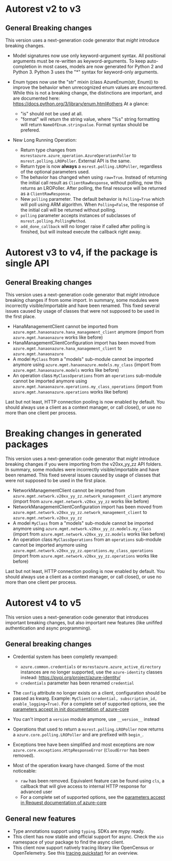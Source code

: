 # Autorest v2 to v3


## General Breaking changes

This version uses a next-generation code generator that *might* introduce breaking changes.

- Model signatures now use only keyword-argument syntax. All positional arguments must be re-written as keyword-arguments.
  To keep auto-completion in most cases, models are now generated for Python 2 and Python 3. Python 3 uses the "*" syntax for keyword-only arguments.
- Enum types now use the "str" mixin (class AzureEnum(str, Enum)) to improve the behavior when unrecognized enum values are encountered.
  While this is not a breaking change, the distinctions are important, and are documented here:
  https://docs.python.org/3/library/enum.html#others
  At a glance:

  - "is" should not be used at all.
  - "format" will return the string value, where "%s" string formatting will return `NameOfEnum.stringvalue`. Format syntax should be prefered.

- New Long Running Operation:

  - Return type changes from `msrestazure.azure_operation.AzureOperationPoller` to `msrest.polling.LROPoller`. External API is the same.
  - Return type is now **always** a `msrest.polling.LROPoller`, regardless of the optional parameters used.
  - The behavior has changed when using `raw=True`. Instead of returning the initial call result as `ClientRawResponse`,
    without polling, now this returns an LROPoller. After polling, the final resource will be returned as a `ClientRawResponse`.
  - New `polling` parameter. The default behavior is `Polling=True` which will poll using ARM algorithm. When `Polling=False`,
    the response of the initial call will be returned without polling.
  - `polling` parameter accepts instances of subclasses of `msrest.polling.PollingMethod`.
  - `add_done_callback` will no longer raise if called after polling is finished, but will instead execute the callback right away.

# Autorest v3 to v4, if the package is single API


## General Breaking changes

This version uses a next-generation code generator that *might* introduce breaking changes if from some import.
In summary, some modules were incorrectly visible/importable and have been renamed. This fixed several issues caused by usage of classes that were not supposed to be used in the first place.

- HanaManagementClient cannot be imported from `azure.mgmt.hanaonazure.hana_management_client` anymore (import from `azure.mgmt.hanaonazure` works like before)
- HanaManagementClientConfiguration import has been moved from `azure.mgmt.hanaonazure.hana_management_client` to `azure.mgmt.hanaonazure`
- A model `MyClass` from a "models" sub-module cannot be imported anymore using `azure.mgmt.hanaonazure.models.my_class` (import from `azure.mgmt.hanaonazure.models` works like before)
- An operation class `MyClassOperations` from an `operations` sub-module cannot be imported anymore using `azure.mgmt.hanaonazure.operations.my_class_operations` (import from `azure.mgmt.hanaonazure.operations` works like before)

Last but not least, HTTP connection pooling is now enabled by default. You should always use a client as a context manager, or call close(), or use no more than one client per process.

# Breaking changes in generated packages

This version uses a next-generation code generator that *might* introduce breaking changes if you were importing from the v20xx_yy_zz API folders.
In summary, some modules were incorrectly visible/importable and have been renamed. This fixed several issues caused by usage of classes that were not supposed to be used in the first place.

- NetworkManagementClient cannot be imported from `azure.mgmt.network.v20xx_yy_zz.network_management_client` anymore (import from `azure.mgmt.network.v20xx_yy_zz` works like before)
- NetworkManagementClientConfiguration import has been moved from `azure.mgmt.network.v20xx_yy_zz.network_management_client` to `azure.mgmt.network.v20xx_yy_zz`
- A model `MyClass` from a "models" sub-module cannot be imported anymore using `azure.mgmt.network.v20xx_yy_zz.models.my_class` (import from `azure.mgmt.network.v20xx_yy_zz.models` works like before)
- An operation class `MyClassOperations` from an `operations` sub-module cannot be imported anymore using `azure.mgmt.network.v20xx_yy_zz.operations.my_class_operations` (import from `azure.mgmt.network.v20xx_yy_zz.operations` works like before)

Last but not least, HTTP connection pooling is now enabled by default. You should always use a client as a context manager, or call close(), or use no more than one client per process.

# Autorest v4 to v5

This version uses a next-generation code generator that introduces important breaking changes, but also important new features (like unififed authentication and async programming).

## General breaking changes

- Credential system has been completly revamped:

  - `azure.common.credentials` or `msrestazure.azure_active_directory` instances are no longer supported, use the `azure-identity` classes instead: https://pypi.org/project/azure-identity/
  - `credentials` parameter has been renamed `credential`

- The `config` attribute no longer exists on a client, configuration should be passed as kwarg. Example: `MyClient(credential, subscription_id, enable_logging=True)`. For a complete set of
  supported options, see the [parameters accept in init documentation of azure-core](https://github.com/Azure/azure-sdk-for-python/blob/main/sdk/core/azure-core/CLIENT_LIBRARY_DEVELOPER.md#available-policies)
- You can't import a `version` module anymore, use `__version__` instead
- Operations that used to return a `msrest.polling.LROPoller` now returns a `azure.core.polling.LROPoller` and are prefixed with `begin_`.
- Exceptions tree have been simplified and most exceptions are now `azure.core.exceptions.HttpResponseError` (`CloudError` has been removed).
- Most of the operation kwarg have changed. Some of the most noticeable:

  - `raw` has been removed. Equivalent feature can be found using `cls`, a callback that will give access to internal HTTP response for advanced user
  - For a complete set of
  supported options, see the [parameters accept in Request documentation of azure-core](https://github.com/Azure/azure-sdk-for-python/blob/main/sdk/core/azure-core/CLIENT_LIBRARY_DEVELOPER.md#available-policies)

## General new features

- Type annotations support using `typing`. SDKs are mypy ready.
- This client has now stable and official support for async. Check the `aio` namespace of your package to find the async client.
- This client now support natively tracing library like OpenCensus or OpenTelemetry. See this [tracing quickstart](https://github.com/Azure/azure-sdk-for-python/tree/main/sdk/core/azure-core-tracing-opentelemetry) for an overview.
